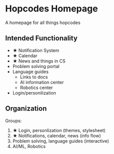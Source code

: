 # Hopcodes Homepage

A homepage for all things hopcodes

## Intended Functionality
* ★ Notification System
* ★ Calendar
* ★ News and things in CS
* Problem solving portal
* Language guides
  * Links to docs
  * AI information center
  * Robotics center
* Login/personilization
 
## Organization
 
Groups:
1. ★ Login, personlization (themes, stylesheet)
2. ★ Notifications, calendar, news (info flow)
3. Problem solving, language guides (interactive)
4. AI/ML, Robotics
